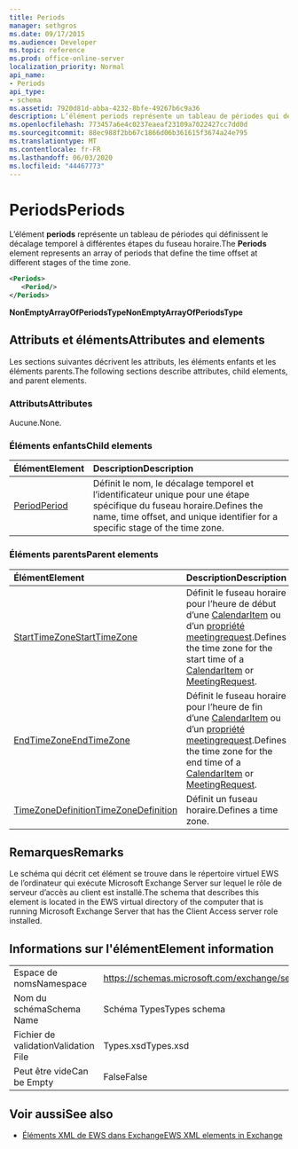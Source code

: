 ```yaml
---
title: Periods
manager: sethgros
ms.date: 09/17/2015
ms.audience: Developer
ms.topic: reference
ms.prod: office-online-server
localization_priority: Normal
api_name:
- Periods
api_type:
- schema
ms.assetid: 7920d81d-abba-4232-8bfe-49267b6c9a36
description: L’élément periods représente un tableau de périodes qui définissent le décalage temporel à différentes étapes du fuseau horaire.
ms.openlocfilehash: 773457a6e4c0237eaeaf23109a7022427cc7dd0d
ms.sourcegitcommit: 88ec988f2bb67c1866d06b361615f3674a24e795
ms.translationtype: MT
ms.contentlocale: fr-FR
ms.lasthandoff: 06/03/2020
ms.locfileid: "44467773"
---
```

# <a name="periods"></a><span data-ttu-id="22032-103">Periods</span><span class="sxs-lookup"><span data-stu-id="22032-103">Periods</span></span>

<span data-ttu-id="22032-104">L’élément **periods** représente un tableau de périodes qui définissent le décalage temporel à différentes étapes du fuseau horaire.</span><span class="sxs-lookup"><span data-stu-id="22032-104">The **Periods** element represents an array of periods that define the time offset at different stages of the time zone.</span></span> 
  
```xml
<Periods>
   <Period/>
</Periods>
```

 <span data-ttu-id="22032-105">**NonEmptyArrayOfPeriodsType**</span><span class="sxs-lookup"><span data-stu-id="22032-105">**NonEmptyArrayOfPeriodsType**</span></span>
## <a name="attributes-and-elements"></a><span data-ttu-id="22032-106">Attributs et éléments</span><span class="sxs-lookup"><span data-stu-id="22032-106">Attributes and elements</span></span>

<span data-ttu-id="22032-107">Les sections suivantes décrivent les attributs, les éléments enfants et les éléments parents.</span><span class="sxs-lookup"><span data-stu-id="22032-107">The following sections describe attributes, child elements, and parent elements.</span></span>
  
### <a name="attributes"></a><span data-ttu-id="22032-108">Attributs</span><span class="sxs-lookup"><span data-stu-id="22032-108">Attributes</span></span>

<span data-ttu-id="22032-109">Aucune.</span><span class="sxs-lookup"><span data-stu-id="22032-109">None.</span></span>
  
### <a name="child-elements"></a><span data-ttu-id="22032-110">Éléments enfants</span><span class="sxs-lookup"><span data-stu-id="22032-110">Child elements</span></span>

|<span data-ttu-id="22032-111">**Élément**</span><span class="sxs-lookup"><span data-stu-id="22032-111">**Element**</span></span>|<span data-ttu-id="22032-112">**Description**</span><span class="sxs-lookup"><span data-stu-id="22032-112">**Description**</span></span>|
|:-----|:-----|
|[<span data-ttu-id="22032-113">Period</span><span class="sxs-lookup"><span data-stu-id="22032-113">Period</span></span>](period.md) <br/> |<span data-ttu-id="22032-114">Définit le nom, le décalage temporel et l’identificateur unique pour une étape spécifique du fuseau horaire.</span><span class="sxs-lookup"><span data-stu-id="22032-114">Defines the name, time offset, and unique identifier for a specific stage of the time zone.</span></span>  <br/> |
   
### <a name="parent-elements"></a><span data-ttu-id="22032-115">Éléments parents</span><span class="sxs-lookup"><span data-stu-id="22032-115">Parent elements</span></span>

|<span data-ttu-id="22032-116">**Élément**</span><span class="sxs-lookup"><span data-stu-id="22032-116">**Element**</span></span>|<span data-ttu-id="22032-117">**Description**</span><span class="sxs-lookup"><span data-stu-id="22032-117">**Description**</span></span>|
|:-----|:-----|
|[<span data-ttu-id="22032-118">StartTimeZone</span><span class="sxs-lookup"><span data-stu-id="22032-118">StartTimeZone</span></span>](starttimezone.md) <br/> |<span data-ttu-id="22032-119">Définit le fuseau horaire pour l’heure de début d’une [CalendarItem](calendaritem.md) ou d’un [propriété meetingrequest](meetingrequest.md).</span><span class="sxs-lookup"><span data-stu-id="22032-119">Defines the time zone for the start time of a [CalendarItem](calendaritem.md) or [MeetingRequest](meetingrequest.md).</span></span>  <br/> |
|[<span data-ttu-id="22032-120">EndTimeZone</span><span class="sxs-lookup"><span data-stu-id="22032-120">EndTimeZone</span></span>](endtimezone.md) <br/> |<span data-ttu-id="22032-121">Définit le fuseau horaire pour l’heure de fin d’une [CalendarItem](calendaritem.md) ou d’un [propriété meetingrequest](meetingrequest.md).</span><span class="sxs-lookup"><span data-stu-id="22032-121">Defines the time zone for the end time of a [CalendarItem](calendaritem.md) or [MeetingRequest](meetingrequest.md).</span></span>  <br/> |
|[<span data-ttu-id="22032-122">TimeZoneDefinition</span><span class="sxs-lookup"><span data-stu-id="22032-122">TimeZoneDefinition</span></span>](timezonedefinition.md) <br/> |<span data-ttu-id="22032-123">Définit un fuseau horaire.</span><span class="sxs-lookup"><span data-stu-id="22032-123">Defines a time zone.</span></span>  <br/> |
   
## <a name="remarks"></a><span data-ttu-id="22032-124">Remarques</span><span class="sxs-lookup"><span data-stu-id="22032-124">Remarks</span></span>

<span data-ttu-id="22032-125">Le schéma qui décrit cet élément se trouve dans le répertoire virtuel EWS de l’ordinateur qui exécute Microsoft Exchange Server sur lequel le rôle de serveur d’accès au client est installé.</span><span class="sxs-lookup"><span data-stu-id="22032-125">The schema that describes this element is located in the EWS virtual directory of the computer that is running Microsoft Exchange Server that has the Client Access server role installed.</span></span>
  
## <a name="element-information"></a><span data-ttu-id="22032-126">Informations sur l'élément</span><span class="sxs-lookup"><span data-stu-id="22032-126">Element information</span></span>

|||
|:-----|:-----|
|<span data-ttu-id="22032-127">Espace de noms</span><span class="sxs-lookup"><span data-stu-id="22032-127">Namespace</span></span>  <br/> |https://schemas.microsoft.com/exchange/services/2006/types  <br/> |
|<span data-ttu-id="22032-128">Nom du schéma</span><span class="sxs-lookup"><span data-stu-id="22032-128">Schema Name</span></span>  <br/> |<span data-ttu-id="22032-129">Schéma Types</span><span class="sxs-lookup"><span data-stu-id="22032-129">Types schema</span></span>  <br/> |
|<span data-ttu-id="22032-130">Fichier de validation</span><span class="sxs-lookup"><span data-stu-id="22032-130">Validation File</span></span>  <br/> |<span data-ttu-id="22032-131">Types.xsd</span><span class="sxs-lookup"><span data-stu-id="22032-131">Types.xsd</span></span>  <br/> |
|<span data-ttu-id="22032-132">Peut être vide</span><span class="sxs-lookup"><span data-stu-id="22032-132">Can be Empty</span></span>  <br/> |<span data-ttu-id="22032-133">False</span><span class="sxs-lookup"><span data-stu-id="22032-133">False</span></span>  <br/> |
   
## <a name="see-also"></a><span data-ttu-id="22032-134">Voir aussi</span><span class="sxs-lookup"><span data-stu-id="22032-134">See also</span></span>



- [<span data-ttu-id="22032-135">Éléments XML de EWS dans Exchange</span><span class="sxs-lookup"><span data-stu-id="22032-135">EWS XML elements in Exchange</span></span>](ews-xml-elements-in-exchange.md)

